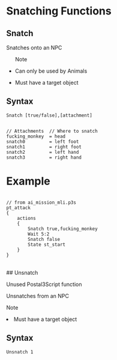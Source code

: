 # Snatching Functions

## Snatch

Snatches onto an NPC

<ul>
<div class="admonition note">
<p class="admonition-title">Note</p>
<li>Can only be used by Animals</li>
<p>
<li>Must have a target object</li>
</div>
</ul>

<h2>Syntax</h2>
<p><code class="language-js">Snatch [true/false],[attachment]</code></p>
<pre><code class="language-js">
// Attachments	// Where to snatch
fucking_monkey 	= head
snatch0			= left foot
snatch1			= right foot
snatch2			= left hand
snatch3			= right hand
</code></pre>
<h1>Example</h1>
<pre><code class="language-js">
// from ai_mission_mli.p3s
pt_attack
{
	actions
	{
		Snatch true,fucking_monkey
		Wait 5:2
		Snatch false
		State st_start
	}
}
</code></pre>

<br>
## Unsnatch

Unused Postal3Script function

Unsnatches from an NPC

<div class="admonition note">
<p class="admonition-title">Note</p>
<li>Must have a target object</li>
</div>

<h2>Syntax</h2>
<p><code class="language-js">Unsnatch 1</code>